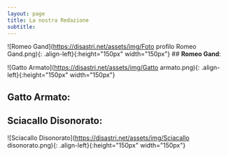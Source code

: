 ```yaml
---
layout: page
title: La nostra Redazione
subtitle: 
---
```

![Romeo Gand](https://disastri.net/assets/img/Foto profilo Romeo Gand.png){: .align-left}{:height="150px" width="150px"}  ## **Romeo Gand**: 

![Gatto Armato](https://disastri.net/assets/img/Gatto armato.png){: .align-left}{:height="150px" width="150px"}
## **Gatto Armato**:

## **Sciacallo Disonorato**:
![Sciacallo Disonorato](https://disastri.net/assets/img/Sciacallo disonorato.png){: .align-left}{:height="150px" width="150px"}

